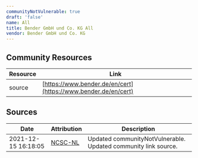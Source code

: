```yaml
---
communityNotVulnerable: true
draft: 'false'
name: All
title: Bender GmbH und Co. KG All
vendor: Bender GmbH und Co. KG
---
```



## Community Resources
| Resource | Link |
| --- | --- |
| source | [https://www.bender.de/en/cert](https://www.bender.de/en/cert) |


## Sources
| Date | Attribution | Description |
| --- | --- | --- |
| 2021-12-15 16:18:05 | [NCSC-NL](https://github.com/NCSC-NL/log4shell/blob/main/software/README.md) | Updated communityNotVulnerable. Updated community link source.  |
